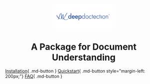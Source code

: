 
<p align="center">
  <img src="https://github.com/deepdoctection/deepdoctection/raw/master/docs/tutorials/_imgs/dd_logo.png" alt="Deep Doctection Logo" width="40%">
</p>

<p align="center">
  <h1 align="center">
  A Package for Document Understanding
  </h1>
</p>


[Installation](./install.md){ .md-button }
[Quickstart](./tutorials/Analyzer_Get_Started.md){ .md-button style="margin-left: 200px;"}
[FAQ](./tutorials/faq.md){ .md-button }

<div class="grid cards" markdown>


